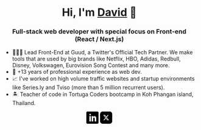 <h1 align="center">Hi, I'm <a href="https://davidmaillo.com" target="_blank">David</a> 👋</h1>

<h3 align="center">Full-stack web developer with special focus on Front-end (React / Next.js)</h3>

- 👨🏻‍💻 Lead Front-End at Guud, a Twitter's Official Tech Partner. We make tools that are used by big brands like Netflix, HBO, Adidas, Redbull, Disney, Volkswagen, Eurovision Song Contest and many more.
- 🌇 +13 years of professional experience as web dev.
- 📈 I've worked on high volume traffic websites and startup environments like Series.ly and Tviso (more than 5 million recurrent users).
- 🏝 Teacher of code in Tortuga Coders bootcamp in Koh Phangan island, Thailand.


<p align="center">
  <a href="https://www.linkedin.com/in/davidmaillo"><img alt="LinkedIn" title="LinkedIn" height="32" width="32" src="assets/linkedin.svg?v2"></a>
  <a href="https://twitter.com/davidmaillo"><img alt="Twitter" title="Twitter" height="32" width="32" src="assets/x.svg"></a>
</p>
